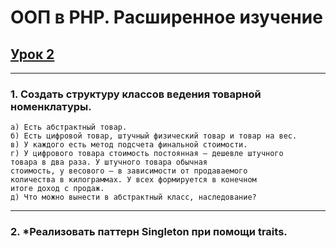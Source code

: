 # ООП в PHP. Расширенное изучение

## [Урок 2]()
---
### 1. Создать структуру классов ведения товарной номенклатуры. 
```
а) Есть абстрактный товар.
б) Есть цифровой товар, штучный физический товар и товар на вес.
в) У каждого есть метод подсчета финальной стоимости.
г) У цифрового товара стоимость постоянная – дешевле штучного 
товара в два раза. У штучного товара обычная 
стоимость, у весового – в зависимости от продаваемого 
количества в килограммах. У всех формируется в конечном 
итоге доход с продаж.
д) Что можно вынести в абстрактный класс, наследование?
```

---
### 2. *Реализовать паттерн Singleton при помощи traits.
